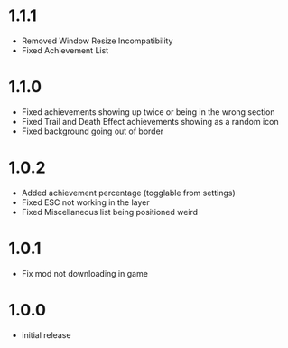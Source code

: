 # 1.1.1
- Removed Window Resize Incompatibility
- Fixed Achievement List

# 1.1.0
- Fixed achievements showing up twice or being in the wrong section
- Fixed Trail and Death Effect achievements showing as a random icon
- Fixed background going out of border

# 1.0.2
- Added achievement percentage (togglable from settings)
- Fixed ESC not working in the layer
- Fixed Miscellaneous list being positioned weird

# 1.0.1
- Fix mod not downloading in game

# 1.0.0
- initial release